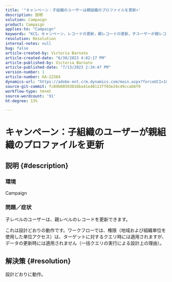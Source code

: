 ```yaml
---
title: '"キャンペーン：子組織のユーザーは親組織のプロファイルを更新»'
description: 説明
solution: Campaign
product: Campaign
applies-to: "Campaign"
keywords: "KCS，キャンペーン，レコードの更新，親レコードの更新，子ユーザーが親レコードを更新"
resolution: Resolution
internal-notes: null
bug: false
article-created-by: Victoria Barnato
article-created-date: "6/30/2023 4:02:17 PM"
article-published-by: Victoria Barnato
article-published-date: "7/13/2023 2:34:47 PM"
version-number: 1
article-number: KA-22384
dynamics-url: "https://adobe-ent.crm.dynamics.com/main.aspx?forceUCI=1&pagetype=entityrecord&etn=knowledgearticle&id=6d471d75-5f17-ee11-8f6e-6045bd006b3d"
source-git-commit: fc89b08593016ba41e48113ff03e24c49ccab6f9
workflow-type: tm+mt
source-wordcount: '91'
ht-degree: 13%

---
```


# キャンペーン：子組織のユーザーが親組織のプロファイルを更新

## 説明 {#description}


### 環境

Campaign

### 問題／症状

子レベルのユーザーは、親レベルのレコードを更新できます。

これは設計どおりの動作です。ワークフローでは、権限（地域および組織単位を使用した単位アクセス）は、ターゲットに対するクエリ時には適用されますが、データの更新時には適用されません（一括クエリの実行による設計上の理由）。


## 解決策 {#resolution}


設計どおりに動作。
